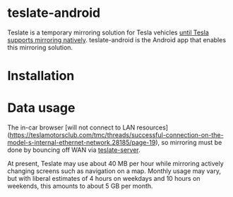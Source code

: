 # teslate-android

Teslate is a temporary mirroring solution for Tesla vehicles
[until Tesla supports mirroring natively](http://www.teslarati.com/tesla-sdk-iphone-android-app-mirroring/). teslate-android is the
Android app that enables this mirroring solution.

# Installation



# Data usage

The in-car browser [will not connect to LAN resources]
(https://teslamotorsclub.com/tmc/threads/successful-connection-on-the-model-s-internal-ethernet-network.28185/page-19), so mirroring must
be done by bouncing off WAN via [teslate-server](https://github.com/AsturaPhoenix/teslate-server).

At present, Teslate may use about 40 MB per hour while mirroring actively changing screens such as navigation on a map. Monthly usage may
vary, but with liberal estimates of 4 hours on weekdays and 10 hours on weekends, this amounts to about 5 GB per month.
